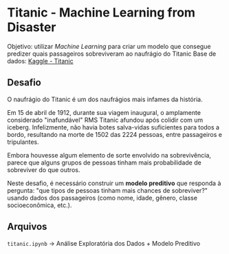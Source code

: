 # Titanic - Machine Learning from Disaster

Objetivo: utilizar *Machine Learning* para criar um modelo que consegue predizer quais passageiros sobreviveram ao naufrágio do Titanic
Base de dados: [Kaggle - Titanic](https://www.kaggle.com/c/titanic)

## Desafio
O naufrágio do Titanic é um dos naufrágios mais infames da história.

Em 15 de abril de 1912, durante sua viagem inaugural, o amplamente considerado "inafundável" RMS Titanic afundou após colidir com um iceberg. Infelizmente, não havia botes salva-vidas suficientes para todos a bordo, resultando na morte de 1502 das 2224 pessoas, entre passageiros e tripulantes.

Embora houvesse algum elemento de sorte envolvido na sobrevivência, parece que alguns grupos de pessoas tinham mais probabilidade de sobreviver do que outros.

Neste desafio, é necessário construir um **modelo preditivo** que responda à pergunta: "que tipos de pessoas tinham mais chances de sobreviver?" usando dados dos passageiros (como nome, idade, gênero, classe socioeconômica, etc.).

## Arquivos
`titanic.ipynb` -> Análise Exploratória dos Dados + Modelo Preditivo